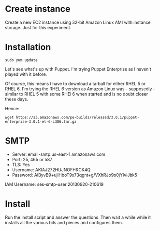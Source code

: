 
# Create instance

Create a new EC2 instance using 32-bit Amazon Linux AMI with instance storage.
Just for this experiment.

# Installation

    sudo yum update

Let's see what's up with Puppet. I'm trying Puppet Enterprise as I haven't
played with it before.

Of course, this means I have to download a tarball for either RHEL 5 or RHEL
6. I'm trying the RHEL 6 version as Amazon Linux was - supposedly - similar to
RHEL 5 with some RHEl 6 when started and is no doubt closer these days.

Hence:

    wget https://s3.amazonaws.com/pe-builds/released/3.0.1/puppet-enterprise-3.0.1-el-6-i386.tar.gz


# SMTP

- Server: email-smtp.us-east-1.amazonaws.com
- Port: 25, 465 or 587
- TLS: Yes
- Username: AKIAJ272HUJNOFHRCK4Q
- Password: AiByvB9+ujIHboT9x73qgnt+g/VXhRJo9o0jYIviJbk5

IAM Username: ses-smtp-user.20130920-210619

# Install

Run the install script and answer the questions. Then wait a while while it
installs all the various bits and pieces and configures them.
